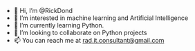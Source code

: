 - 👋 Hi, I’m @RickDond
- 👀 I’m interested in machine learning and Artificial Intelligence
- 🌱 I’m currently learning Python.
- 💞️ I’m looking to collaborate on Python projects
- 📫 You can reach me at rad.it.consultant@gmail.com

<!---
RickDond/RickDond is a ✨ special ✨ repository because its `README.md` (this file) appears on your GitHub profile.
You can click the Preview link to take a look at your changes.
--->
